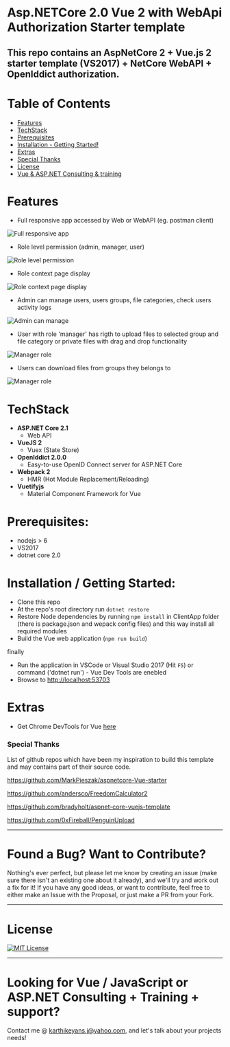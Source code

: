 # Asp.NETCore 2.0 Vue 2 with WebApi Authorization Starter template

This repo contains an AspNetCore 2 + Vue.js 2 starter template (VS2017) + NetCore WebAPI + OpenIddict authorization. 
---

# Table of Contents

* [Features](#features)
* [TechStack](#techstack)
* [Prerequisites](#prerequisites)
* [Installation - Getting Started!](#installation)
* [Extras](#extras)
* [Special Thanks](#special-thanks)
* [License](#license)
* [Vue & ASP.NET Consulting & training](##looking-for-vue--javascript-or-aspnet-consulting--training--support)

# Features

* Full responsive app accessed by Web or WebAPI (eg. postman client)

![Full responsive app](/Docs/1_start.png)

* Role level permission (admin, manager, user)

![Role level permission](/Docs/2_login_admin.png)

* Role context page display

![Role context page display](/Docs/3_admin_page.png)

* Admin can manage users, users groups, file categories, check users activity logs

![Admin can manage](/Docs/5_users_ibn_groups.png)

* User with role 'manager' has rigth to upload files to selected group and file category or private files with drag and drop functionality

![Manager role](/Docs/7_manager_upload.png)

* Users can download files from groups they belongs to

![Manager role](/Docs/8_user_download.png)


# TechStack

- **ASP.NET Core 2.1**
  - Web API
- **VueJS 2**
  - Vuex (State Store)
- **OpenIddict 2.0.0**
  - Easy-to-use OpenID Connect server for ASP.NET Core
- **Webpack 2**
  - HMR (Hot Module Replacement/Reloading)
- **Vuetifyjs**
  - Material Component Framework for Vue

# Prerequisites:
 * nodejs > 6
 * VS2017
 * dotnet core 2.0

# Installation / Getting Started:
 * Clone this repo
 * At the repo's root directory run `dotnet restore`
 * Restore Node dependencies by running `npm install` in ClientApp folder (there is package.json and wepack config files) and this way install all required modules
 * Build the Vue web application (`npm run build`)
 
finally
 
 * Run the application in VSCode or Visual Studio 2017 (Hit `F5`) or command ('dotnet run') - Vue Dev Tools are enebled
 * Browse to [http://localhost:53703](http://localhost:53703)

# Extras

- Get Chrome DevTools for Vue [here](https://chrome.google.com/webstore/detail/vuejs-devtools/nhdogjmejiglipccpnnnanhbledajbpd)

### Special Thanks

List of github repos which have been my inspiration to build this template and may contains part of their source code.

https://github.com/MarkPieszak/aspnetcore-Vue-starter

https://github.com/andersco/FreedomCalculator2

https://github.com/bradyholt/aspnet-core-vuejs-template

https://github.com/0xFireball/PenguinUpload

----

# Found a Bug? Want to Contribute?

Nothing's ever perfect, but please let me know by creating an issue (make sure there isn't an existing one about it already), and we'll try and work out a fix for it! If you have any good ideas, or want to contribute, feel free to either make an Issue with the Proposal, or just make a PR from your Fork.

----

# License

[![MIT License](https://img.shields.io/badge/license-MIT-blue.svg?style=flat)](/LICENSE) 


----

# Looking for Vue / JavaScript or ASP.NET Consulting + Training + support?

Contact me @ <karthikeyans.j@yahoo.com>, and let's talk about your projects needs!
